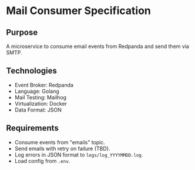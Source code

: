 # Mail Consumer Specification

## Purpose
A microservice to consume email events from Redpanda and send them via SMTP.

## Technologies
- Event Broker: Redpanda
- Language: Golang
- Mail Testing: Mailhog
- Virtualization: Docker
- Data Format: JSON

## Requirements
- Consume events from "emails" topic.
- Send emails with retry on failure (TBD).
- Log errors in JSON format to `logs/log_YYYYMMDD.log`.
- Load config from `.env`.